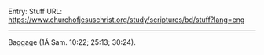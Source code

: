 Entry: Stuff
URL: https://www.churchofjesuschrist.org/study/scriptures/bd/stuff?lang=eng

---

Baggage (1Â Sam. 10:22; 25:13; 30:24).
